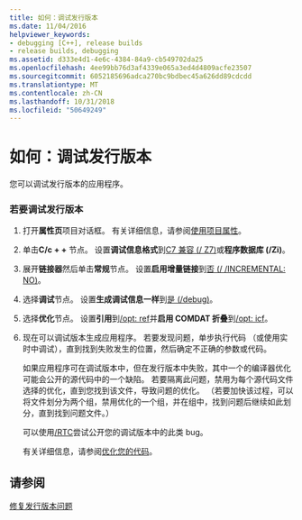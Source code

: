 ```yaml
---
title: 如何：调试发行版本
ms.date: 11/04/2016
helpviewer_keywords:
- debugging [C++], release builds
- release builds, debugging
ms.assetid: d333e4d1-4e6c-4384-84a9-cb549702da25
ms.openlocfilehash: 4ee99bb76d3af4339e065a3ed4d4809acfe23507
ms.sourcegitcommit: 6052185696adca270bc9bdbec45a626dd89cdcdd
ms.translationtype: MT
ms.contentlocale: zh-CN
ms.lasthandoff: 10/31/2018
ms.locfileid: "50649249"
---
```

# <a name="how-to-debug-a-release-build"></a>如何：调试发行版本

您可以调试发行版本的应用程序。

### <a name="to-debug-a-release-build"></a>若要调试发行版本

1. 打开**属性页**项目对话框。 有关详细信息，请参阅[使用项目属性](../../ide/working-with-project-properties.md)。

1. 单击**C/c + +** 节点。 设置**调试信息格式**到[C7 兼容 (/ Z7)](../../build/reference/z7-zi-zi-debug-information-format.md)或**程序数据库 (/Zi)**。

1. 展开**链接器**然后单击**常规**节点。 设置**启用增量链接**到[否 (/ /INCREMENTAL: NO)](../../build/reference/incremental-link-incrementally.md)。

1. 选择**调试**节点。 设置**生成调试信息一样**到[是 (/debug)](../../build/reference/debug-generate-debug-info.md)。

1. 选择**优化**节点。 设置**引用**到[/opt: ref](../../build/reference/opt-optimizations.md)并**启用 COMDAT 折叠**到[/opt: icf](../../build/reference/opt-optimizations.md)。

1. 现在可以调试版本生成应用程序。 若要发现问题，单步执行代码 （或使用实时中调试），直到找到失败发生的位置，然后确定不正确的参数或代码。

   如果应用程序可在调试版本中，但在发行版本中失败，其中一个的编译器优化可能会公开的源代码中的一个缺陷。 若要隔离此问题，禁用为每个源代码文件选择的优化，直到您找到该文件，导致问题的优化。 （若要加快该过程，可以将文件划分为两个组，禁用优化的一个组，并在组中，找到问题后继续如此划分，直到找到问题文件。）

   可以使用[/RTC](../../build/reference/rtc-run-time-error-checks.md)尝试公开您的调试版本中的此类 bug。

   有关详细信息，请参阅[优化您的代码](../../build/reference/optimizing-your-code.md)。

## <a name="see-also"></a>请参阅

[修复发行版本问题](../../build/reference/fixing-release-build-problems.md)